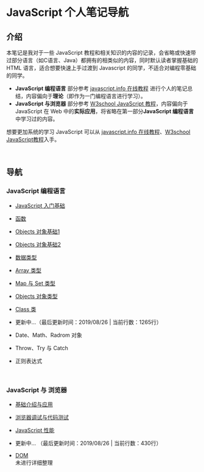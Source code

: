 # JavaScript 个人笔记导航

## 介绍

本笔记是我对于一些 JavaScript 教程和相关知识的内容的记录，会省略或快速带过部分语言（如C语言、Java）都拥有的相类似的内容，同时默认读者掌握基础的 HTML 语言，适合想要快速上手过渡到 Javascript 的同学，不适合对编程零基础的同学。

- **JavaScript 编程语言** 部分参考 [javascript.info 在线教程](https://zh.javascript.info) 进行个人的笔记总结，内容偏向于**理论**（即作为一门编程语言进行学习）。
- **JavaScript 与浏览器** 部分参考 [W3school JavaScript 教程](https://www.w3school.com.cn/js/index.asp)，内容偏向于 JavaScript 在 Web 中的**实际应用**，将省略在第一部分**JavaScript 编程语言**中学习过的内容。

想要更加系统的学习 JavaScript 可以从 [javascript.info 在线教程](https://zh.javascript.info)、[W3school JavaScript教程](https://www.w3school.com.cn/js/index.asp)入手。

<br>

## 导航

### JavaScript 编程语言

- [JavaScript 入门基础](chapter1/1.入门基础.md)

- [函数](chapter1/2.函数.md)

- [Objects 对象基础1](chapter1/3.Objects对象1.md)

- [Objects 对象基础2](chapter1/4.Objects对象2.md)

- [数据类型](chapter1/5.数据类型.md)

- [Array 类型](chapter1/6.Array类型.md)

- [Map 与 Set 类型](chapter1/7.Map&Set.md)

- [Objects 对象类型](chapter1/8.Objects对象类型.md)

- [Class 类](chapter1/Class类.md)

- 更新中...（最后更新时间：2019/08/26 | 当前行数：1265行）

- Date、Math、Radrom 对象

- Throw、Try 与 Catch

- 正则表达式

<br>

### JavaScript 与 浏览器

- [基础介绍与应用](chapter2/1.简介.md)

- [浏览器调试与代码测试](chapter2/调试与测试.md)

- [JavaScript 性能](chapter2/性能.md)

- 更新中... （最后更新时间：2019/08/26 | 当前行数：430行）

- [DOM](chapter2/DOM.md)  
  未进行详细整理

